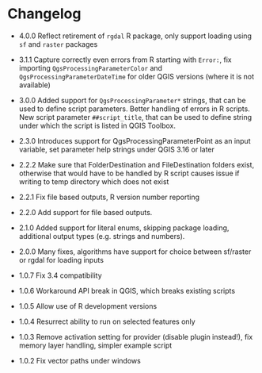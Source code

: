 # Changelog

- 4.0.0 Reflect retirement of `rgdal` R package, only support loading using `sf` and `raster` packages

- 3.1.1 Capture correctly even errors from R starting with `Error:`, fix importing `QgsProcessingParameterColor` and `QgsProcessingParameterDateTime` for older QGIS versions (where it is not available)

- 3.0.0 Added support for `QgsProcessingParameter*` strings, that can be used to define script parameters. Better handling of errors in R scripts. New script parameter `##script_title`, that can be used to define string under which the script is listed in QGIS Toolbox.

- 2.3.0 Introduces support for QgsProcessingParameterPoint as an input variable, set parameter help strings under QGIS 3.16 or later

- 2.2.2 Make sure that FolderDestination and FileDestination folders exist, otherwise that would have to be handled by R script
  causes issue if writing to temp directory which does not exist

- 2.2.1 Fix file based outputs, R version number reporting

- 2.2.0 Add support for file based outputs.

- 2.1.0 Added support for literal enums, skipping package loading, additional output types (e.g. strings and numbers).

- 2.0.0 Many fixes, algorithms have support for choice between sf/raster or rgdal for loading inputs

- 1.0.7 Fix 3.4 compatibility

- 1.0.6 Workaround API break in QGIS, which breaks existing scripts

- 1.0.5 Allow use of R development versions

- 1.0.4 Resurrect ability to run on selected features only

- 1.0.3 Remove activation setting for provider (disable plugin instead!), fix memory layer handling, simpler example script

- 1.0.2 Fix vector paths under windows